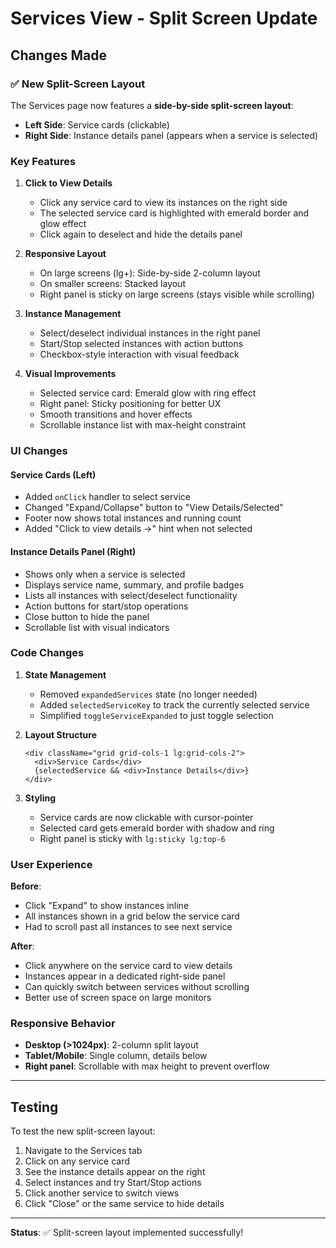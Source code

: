 # Services View - Split Screen Update

## Changes Made

### ✅ New Split-Screen Layout

The Services page now features a **side-by-side split-screen layout**:

- **Left Side**: Service cards (clickable)
- **Right Side**: Instance details panel (appears when a service is selected)

### Key Features

1. **Click to View Details**
   - Click any service card to view its instances on the right side
   - The selected service card is highlighted with emerald border and glow effect
   - Click again to deselect and hide the details panel

2. **Responsive Layout**
   - On large screens (lg+): Side-by-side 2-column layout
   - On smaller screens: Stacked layout
   - Right panel is sticky on large screens (stays visible while scrolling)

3. **Instance Management**
   - Select/deselect individual instances in the right panel
   - Start/Stop selected instances with action buttons
   - Checkbox-style interaction with visual feedback

4. **Visual Improvements**
   - Selected service card: Emerald glow with ring effect
   - Right panel: Sticky positioning for better UX
   - Smooth transitions and hover effects
   - Scrollable instance list with max-height constraint

### UI Changes

#### Service Cards (Left)
- Added `onClick` handler to select service
- Changed "Expand/Collapse" button to "View Details/Selected"
- Footer now shows total instances and running count
- Added "Click to view details →" hint when not selected

#### Instance Details Panel (Right)
- Shows only when a service is selected
- Displays service name, summary, and profile badges
- Lists all instances with select/deselect functionality
- Action buttons for start/stop operations
- Close button to hide the panel
- Scrollable list with visual indicators

### Code Changes

1. **State Management**
   - Removed `expandedServices` state (no longer needed)
   - Added `selectedServiceKey` to track the currently selected service
   - Simplified `toggleServiceExpanded` to just toggle selection

2. **Layout Structure**
   ```tsx
   <div className="grid grid-cols-1 lg:grid-cols-2">
     <div>Service Cards</div>
     {selectedService && <div>Instance Details</div>}
   </div>
   ```

3. **Styling**
   - Service cards are now clickable with cursor-pointer
   - Selected card gets emerald border with shadow and ring
   - Right panel is sticky with `lg:sticky lg:top-6`

### User Experience

**Before**: 
- Click "Expand" to show instances inline
- All instances shown in a grid below the service card
- Had to scroll past all instances to see next service

**After**:
- Click anywhere on the service card to view details
- Instances appear in a dedicated right-side panel
- Can quickly switch between services without scrolling
- Better use of screen space on large monitors

### Responsive Behavior

- **Desktop (>1024px)**: 2-column split layout
- **Tablet/Mobile**: Single column, details below
- **Right panel**: Scrollable with max height to prevent overflow

---

## Testing

To test the new split-screen layout:

1. Navigate to the Services tab
2. Click on any service card
3. See the instance details appear on the right
4. Select instances and try Start/Stop actions
5. Click another service to switch views
6. Click "Close" or the same service to hide details

---

**Status**: ✅ Split-screen layout implemented successfully!
